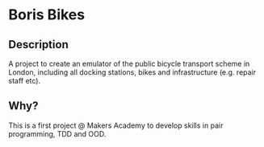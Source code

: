 # Boris Bikes

## Description

A project to create an emulator of the public bicycle transport scheme in London, including all docking stations, bikes and infrastructure (e.g. repair staff etc).

## Why?

This is a first project @ Makers Academy to develop skills in pair programming, TDD and OOD.
